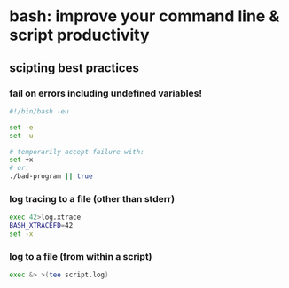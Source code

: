 
# bash: improve your command line & script productivity

## scipting best practices

### fail on errors including undefined variables!
```bash
#!/bin/bash -eu

set -e
set -u

# temporarily accept failure with:
set +x
# or:
./bad-program || true
```

### log tracing to a file (other than stderr)
```bash
exec 42>log.xtrace
BASH_XTRACEFD=42
set -x
```

### log to a file (from within a script)
```bash
exec &> >(tee script.log)
```

